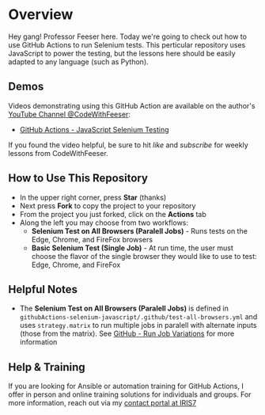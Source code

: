 # Overview
Hey gang! Professor Feeser here. Today we're going to check out how to use GitHub Actions to run Selenium tests. This perticular repository uses JavaScript to power the testing, but the lessons here should be easily adapted to any language (such as Python). 

## Demos
Videos demonstrating using this GitHub Action are available on the author's [YouTube Channel @CodeWithFeeser](https://www.youtube.com/@CodeWithFeeser):  

- [GitHub Actions - JavaScript Selenium Testing]()

If you found the video helpful, be sure to hit *like* and *subscribe* for weekly lessons from CodeWithFeeser.


## How to Use This Repository
- In the upper right corner, press **Star** (thanks)
- Next press **Fork** to copy the project to your repository
- From the project you just forked, click on the **Actions** tab
- Along the left you may choose from two workflows:
    - **Selenium Test on All Browsers (Paralell Jobs)** - Runs tests on the Edge, Chrome, and FireFox browsers
    - **Basic Selenium Test (Single Job)** - At run time, the user must choose the flavor of the single browser they would like to use to test: Edge, Chrome, and FireFox

 
## Helpful Notes
- The  **Selenium Test on All Browsers (Paralell Jobs)** is defined in `githubActions-selenium-javascript/.github/test-all-browsers.yml` and uses `strategy.matrix` to run multiple jobs in paralell with alternate inputs (those from the matrix). See [GitHub - Run Job Variations](https://docs.github.com/en/actions/how-tos/write-workflows/choose-what-workflows-do/run-job-variations) for more information


## Help & Training
If you are looking for Ansible or automation training for GitHub Actions, I offer in person and online training solutions for individuals and groups. For more information, reach out via my [contact portal at IRIS7](https://iris7.com/contact) 
